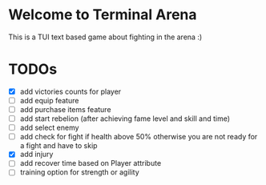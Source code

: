 # Welcome to Terminal Arena

This is a TUI text based game about fighting in the arena :) 

# TODOs
- [x] add victories counts for player
- [ ] add equip feature
- [ ] add purchase items feature
- [ ] add start rebelion (after achieving fame level and skill and time)
- [ ] add select enemy
- [ ] add check for fight if health above 50% otherwise you are not ready for a fight and have to skip
- [x] add injury
- [ ] add recover time based on Player attribute
- [ ] training option for strength or agility